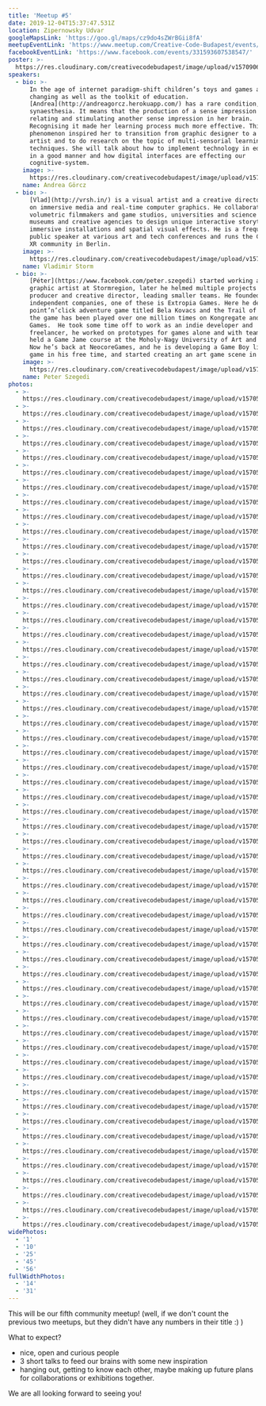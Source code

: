 ```yaml
---
title: 'Meetup #5'
date: 2019-12-04T15:37:47.531Z
location: Zipernowsky Udvar
googleMapsLink: 'https://goo.gl/maps/cz9do4sZWrBGii8fA'
meetupEventLink: 'https://www.meetup.com/Creative-Code-Budapest/events/qnhgzpyzpbkb/'
facebookEventLink: 'https://www.facebook.com/events/331593607538547/'
poster: >-
  https://res.cloudinary.com/creativecodebudapest/image/upload/v1570906591/IMG_1694_krpxlc.jpg
speakers:
  - bio: >-
      In the age of internet paradigm-shift children’s toys and games are
      changing as well as the toolkit of education. 
      [Andrea](http://andreagorcz.herokuapp.com/) has a rare condition, called
      synaesthesia. It means that the production of a sense impression is
      relating and stimulating another sense impression in her brain.
      Recognising it made her learning process much more effective. This
      phenomenon inspired her to transition from graphic designer to a media
      artist and to do research on the topic of multi-sensorial learning
      techniques. She will talk about how to implement technology in education
      in a good manner and how digital interfaces are effecting our
      cognitive-system.
    image: >-
      https://res.cloudinary.com/creativecodebudapest/image/upload/v1570906591/IMG_1694_krpxlc.jpg
    name: Andrea Görcz
  - bio: >-
      [Vlad](http://vrsh.in/) is a visual artist and a creative director focused
      on immersive media and real-time computer graphics. He collaborates with
      volumetric filmmakers and game studios, universities and science labs,
      museums and creative agencies to design unique interactive storytelling,
      immersive installations and spatial visual effects. He is a frequent
      public speaker at various art and tech conferences and runs the Creative
      XR community in Berlin.
    image: >-
      https://res.cloudinary.com/creativecodebudapest/image/upload/v1570564929/sample.jpg
    name: Vladimir Storm
  - bio: >-
      [Péter](https://www.facebook.com/peter.szegedi) started working as a 3D
      graphic artist at Stormregion, later he helmed multiple projects as a
      producer and creative director, leading smaller teams. He founded two
      independent companies, one of these is Extropia Games. Here he developed a
      point’n’click adventure game titled Bela Kovacs and the Trail of Blood –
      the game has been played over one million times on Kongregate and Armor
      Games.  He took some time off to work as an indie developer and
      freelancer, he worked on prototypes for games alone and with teams, and he
      held a Game Jame course at the Moholy-Nagy University of Art and Design. 
      Now he’s back at NeocoreGames, and he is developing a Game Boy like retro
      game in his free time, and started creating an art game scene in Budapest.
    image: >-
      https://res.cloudinary.com/creativecodebudapest/image/upload/v1570564155/cc5/P1080652_whpw91.jpg
    name: Peter Szegedi
photos:
  - >-
    https://res.cloudinary.com/creativecodebudapest/image/upload/v1570566497/cc6/P1080905_mdj46t.jpg
  - >-
    https://res.cloudinary.com/creativecodebudapest/image/upload/v1570566497/cc6/P1080910_zhrfgq.jpg
  - >-
    https://res.cloudinary.com/creativecodebudapest/image/upload/v1570566497/cc6/P1080864_dyv4mm.jpg
  - >-
    https://res.cloudinary.com/creativecodebudapest/image/upload/v1570566496/cc6/P1080871_atvzdh.jpg
  - >-
    https://res.cloudinary.com/creativecodebudapest/image/upload/v1570566493/cc6/P1080872_ihygqm.jpg
  - >-
    https://res.cloudinary.com/creativecodebudapest/image/upload/v1570566492/cc6/P1080867_kkfjga.jpg
  - >-
    https://res.cloudinary.com/creativecodebudapest/image/upload/v1570566492/cc6/P1080862_cyui0s.jpg
  - >-
    https://res.cloudinary.com/creativecodebudapest/image/upload/v1570566492/cc6/P1080889_kdps1f.jpg
  - >-
    https://res.cloudinary.com/creativecodebudapest/image/upload/v1570566489/cc6/P1080903_hwop1x.jpg
  - >-
    https://res.cloudinary.com/creativecodebudapest/image/upload/v1570566489/cc6/P1080876_rrvwzo.jpg
  - >-
    https://res.cloudinary.com/creativecodebudapest/image/upload/v1570566487/cc6/P1080863_rwynvt.jpg
  - >-
    https://res.cloudinary.com/creativecodebudapest/image/upload/v1570566484/cc6/P1080861_w2jwhd.jpg
  - >-
    https://res.cloudinary.com/creativecodebudapest/image/upload/v1570566484/cc6/P1080917_ymw4lx.jpg
  - >-
    https://res.cloudinary.com/creativecodebudapest/image/upload/v1570566484/cc6/P1080928_lzjkg9.jpg
  - >-
    https://res.cloudinary.com/creativecodebudapest/image/upload/v1570566484/cc6/P1080875_irpkrg.jpg
  - >-
    https://res.cloudinary.com/creativecodebudapest/image/upload/v1570566481/cc6/P1080900_j4v9a8.jpg
  - >-
    https://res.cloudinary.com/creativecodebudapest/image/upload/v1570566479/cc6/P1080967_nme8tn.jpg
  - >-
    https://res.cloudinary.com/creativecodebudapest/image/upload/v1570566479/cc6/P1080860_j3ukwx.jpg
  - >-
    https://res.cloudinary.com/creativecodebudapest/image/upload/v1570566478/cc6/P1080966_dsteax.jpg
  - >-
    https://res.cloudinary.com/creativecodebudapest/image/upload/v1570566476/cc6/P1080970_ppype4.jpg
  - >-
    https://res.cloudinary.com/creativecodebudapest/image/upload/v1570566473/cc6/P1080960_v8od3v.jpg
  - >-
    https://res.cloudinary.com/creativecodebudapest/image/upload/v1570566473/cc6/P1080965_nryarc.jpg
  - >-
    https://res.cloudinary.com/creativecodebudapest/image/upload/v1570566472/cc6/P1080838_jmynw6.jpg
  - >-
    https://res.cloudinary.com/creativecodebudapest/image/upload/v1570566472/cc6/P1080976_l509un.jpg
  - >-
    https://res.cloudinary.com/creativecodebudapest/image/upload/v1570566470/cc6/P1080829_x4tdj5.jpg
  - >-
    https://res.cloudinary.com/creativecodebudapest/image/upload/v1570566469/cc6/P1080833_rdmwao.jpg
  - >-
    https://res.cloudinary.com/creativecodebudapest/image/upload/v1570566467/cc6/P1080977_gymfmd.jpg
  - >-
    https://res.cloudinary.com/creativecodebudapest/image/upload/v1570566465/cc6/P1080990_fr5gcy.jpg
  - >-
    https://res.cloudinary.com/creativecodebudapest/image/upload/v1570566464/cc6/P1080953_qvxage.jpg
  - >-
    https://res.cloudinary.com/creativecodebudapest/image/upload/v1570566464/cc6/P1080951_h7thmg.jpg
  - >-
    https://res.cloudinary.com/creativecodebudapest/image/upload/v1570566463/cc6/P1080950_cgm5oc.jpg
  - >-
    https://res.cloudinary.com/creativecodebudapest/image/upload/v1570566461/cc6/P1080986_zngzpa.jpg
  - >-
    https://res.cloudinary.com/creativecodebudapest/image/upload/v1570566460/cc6/P1080940_oc4gr3.jpg
  - >-
    https://res.cloudinary.com/creativecodebudapest/image/upload/v1570566458/cc6/P1080831_frgweu.jpg
  - >-
    https://res.cloudinary.com/creativecodebudapest/image/upload/v1570566458/cc6/P1080942_z7e65k.jpg
  - >-
    https://res.cloudinary.com/creativecodebudapest/image/upload/v1570566458/cc6/P1080957_jxmugm.jpg
  - >-
    https://res.cloudinary.com/creativecodebudapest/image/upload/v1570566454/cc6/P1080968_obsd9x.jpg
  - >-
    https://res.cloudinary.com/creativecodebudapest/image/upload/v1570566452/cc6/P1080983_pxziee.jpg
  - >-
    https://res.cloudinary.com/creativecodebudapest/image/upload/v1570566452/cc6/P1080884_myu8s0.jpg
  - >-
    https://res.cloudinary.com/creativecodebudapest/image/upload/v1570566452/cc6/P1080879_snaxjo.jpg
  - >-
    https://res.cloudinary.com/creativecodebudapest/image/upload/v1570566447/cc6/P1080934_fidjst.jpg
  - >-
    https://res.cloudinary.com/creativecodebudapest/image/upload/v1570566447/cc6/P1080845_ehdbww.jpg
  - >-
    https://res.cloudinary.com/creativecodebudapest/image/upload/v1570566447/cc6/P1080881_a5wwdt.jpg
  - >-
    https://res.cloudinary.com/creativecodebudapest/image/upload/v1570566446/cc6/P1080893_nrgsey.jpg
  - >-
    https://res.cloudinary.com/creativecodebudapest/image/upload/v1570566444/cc6/P1080897_kpvpo2.jpg
  - >-
    https://res.cloudinary.com/creativecodebudapest/image/upload/v1570566444/cc6/P1080854_m9ymtz.jpg
  - >-
    https://res.cloudinary.com/creativecodebudapest/image/upload/v1570566442/cc6/P1080887_uytbsb.jpg
  - >-
    https://res.cloudinary.com/creativecodebudapest/image/upload/v1570566441/cc6/P1080896_obaebz.jpg
  - >-
    https://res.cloudinary.com/creativecodebudapest/image/upload/v1570566439/cc6/P1080882_lg3bsy.jpg
  - >-
    https://res.cloudinary.com/creativecodebudapest/image/upload/v1570566436/cc6/P1080924_u7fycr.jpg
  - >-
    https://res.cloudinary.com/creativecodebudapest/image/upload/v1570566436/cc6/P1080850_qdlavl.jpg
  - >-
    https://res.cloudinary.com/creativecodebudapest/image/upload/v1570566436/cc6/P1080844_szh3qj.jpg
  - >-
    https://res.cloudinary.com/creativecodebudapest/image/upload/v1570566433/cc6/P1080921_bsuj73.jpg
  - >-
    https://res.cloudinary.com/creativecodebudapest/image/upload/v1570566430/cc6/P1080909_q5ohig.jpg
  - >-
    https://res.cloudinary.com/creativecodebudapest/image/upload/v1570566430/cc6/P1080841_dbnku1.jpg
  - >-
    https://res.cloudinary.com/creativecodebudapest/image/upload/v1570566430/cc6/P1080918_o6ynmz.jpg
  - >-
    https://res.cloudinary.com/creativecodebudapest/image/upload/v1570566426/cc6/pop_jhtf6w.gif
widePhotos:
  - '1'
  - '10'
  - '25'
  - '45'
  - '56'
fullWidthPhotos:
  - '14'
  - '31'
---
```


This will be our fifth community meetup! (well, if we don't count the previous two meetups, but they didn't have any numbers in their title :) )

What to expect?

- nice, open and curious people
- 3 short talks to feed our brains with some new inspiration
- hanging out, getting to know each other, maybe making up future plans for collaborations or exhibitions together.

We are all looking forward to seeing you!
